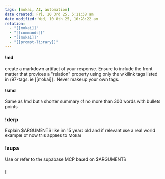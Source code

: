 ```yaml
---
tags: [mokai, AI, automation]
date created: Fri, 10 3rd 25, 5:11:38 am
date modified: Wed, 10 8th 25, 10:28:22 am
relation:
  - "[[mokai]]"
  - "[[commands]]"
  - "[[mokai]]"
  - "[[prompt-library]]"
---
```


#### !md
create a markdown artifact of your response. Ensure to include the front matter that provides a "relation" property using only the wikilink tags  listed in /97-tags. ie [[mokai]] . Never make up your own tags.
#### !smd
Same as !md but a shorter summary of no more than 300 words with bullets points

### !derp
Explain $ARGUMENTS like im 15 years old and if relevant use a real world example of how this applies to Mokai

### !supa
Use or refer to the supabase MCP based on $ARGUMENTS

### !
